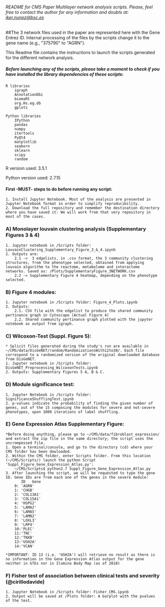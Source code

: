 ###### README for CMS Paper Multilayer network analysis scripts. Please, feel free to contact the author for any information and doubts at: iker.nunez@bsc.es

##The 3 network files used in the paper are represented here with the Gene Entrez ID. Internal processing of the files by the scripts change it to the gene name (e.g., "375790" to "AGRN"). 

This Readme file contains the instructions to launch the scripts generated for the different network analysis.

##### Before launching any of the scripts, please take a moment to check if you have installed the library dependencies of these scripts:

	R libraries
		igraph
		AnnotationDbi
		biomaRt
		org.Hs.eg.db
		gplots

	Python libraries
		IPython
		pandas
		numpy
		itertools
		PyQt4
		matplotlib
		seaborn
		sklearn
		scipy
		random

R version used: 3.5.1

Python version used: 2.7.15


#### First -MUST- steps to do before running any script:
    1. Install Jupyter Notebook. Most of the analysis are presented in Jupyter Notebook format in order to simplify reproducibility.
	2. Download the full repository and remember the destination directory where you have saved it: We will work from that very repository in most of the cases.

### A) Monolayer louvain clustering analysis (Supplementary Figures 3 & 4)
	1. Jupyter notebook in /Scripts folder: LouvainClustering_Supplementary_Figure_3_&_4.ipynb
	2. Outputs are:
		2.1 ->  3 edgelists, in .csv format, the 3 community clustering structures, from the phenotype selected, obtained from applying louvain algorithm to the reactome, metabolome and interactome networks. Saved as: /Plots/SupplementaryFigure_3NETWORK.csv
		2.2 -> Supplementary Figure 4 heatmap, depending on the phenotype selected.

### B) Figure 4 modules:
	1. Jupyter notebook in /Scripts folder: Figure_4_Plots.ipynb
	2. Outputs: 
        2.1. CSV file with the edgelist to produce the shared community pertinance graph in Cytoscape (Actual Figure 4)
        2.2. Shared community pertinance graph plotted with the jupyter notebook as output from igraph.


### C) Wilcoxon-Test (Suppl. Figure 5):
	* Splicit files generated during the study's run are available in ~/CMS/data/DisGeNET/random/RandomizationsWith12to30/. Each file correspond to a randomized version of the original downloaded database from DisGeNET.
	1. Jupyter notebook in /Scripts folder: DisGeNET_Preprocessing_WilcoxonTests.ipynb
    2. Outputs: Supplementary Figures 5 A, B & C.


### D) Module significance test:
	1. Jupyter Notebook in /Scripts folder: SignificanceShufflingTest.ipynb
    2. p-values indicate the probability of finding the given number of genes, out of the 15 composing the modules for severe and not-severe phenotypes, upon 1000 iterations of label shuffling.


### E) Gene Expression Atlas Supplementary Figure:
	*Before doing anything, please go to ~/CMS/data/fibroblast_expression/ and extract the zip file in the same directory; the script uses the uncrompessed file. 
	1. Open a terminal/console, and go to the directory (cd) where your CMS folder has been dowloaded.
	2. Within the CMS folder, enter Scripts folder. From this location (~/CMS/Scripts/) launch the python Script 'Suppl_Figure_Gene_Expression_Atlas.py':
		~/CMS/Scripts$ python2.7 Suppl_Figure_Gene_Expression_Atlas.py
	3. After launching the script, we will be requested to type the gene ID. Gene IDs are from each one of the genes in the severe module:
	       ID   Gene		
		0: 'AGRN'
		1: 'CHGB'
		2: 'COL13A1'
		3: 'COL15A1'
		4: 'HSPG2'
		5: 'LAMA2'
		6: 'LAMA5'
		7: 'LAMB2'
		8: 'LOXL3'
		9: 'LRP4'
		10:'PLEC'
		11:'TNC'
		12:'TNXB'
		13:'USH2A'
		14:'VCAN'

	*IMPORTANT: ID 13 (i.e. 'USH2A') will retrieve no result as there is no information in the Gene Expression Atlas output for the gene neither in GTEx nor in Ilumina Body Map (as of 2018)


### F) Fisher test of association between clinical tests and severity (@cirillodavide)
	1. Jupyter Notebook in /Scripts folder: Fisher_CMS.ipynb
	2. Output will be saved at /Plots folder: A barplot with the pvalues of the test. 
